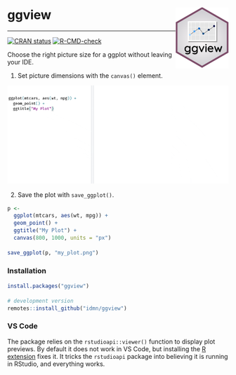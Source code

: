 # ggview <img src="man/figures/logo.svg" align="right" height="139" />
-----------

<!-- badges: start -->
[![CRAN status](https://www.r-pkg.org/badges/version/ggview)](https://CRAN.R-project.org/package=ggview)
[![R-CMD-check](https://github.com/idmn/ggview/actions/workflows/R-CMD-check.yaml/badge.svg)](https://github.com/idmn/ggview/actions/workflows/R-CMD-check.yaml)
<!-- badges: end -->

Choose the right picture size for a ggplot without leaving your IDE.

1. Set picture dimensions with the `canvas()` element.

![](man/figures/ggview.gif)

2. Save the plot with `save_ggplot()`.

```R
p <- 
  ggplot(mtcars, aes(wt, mpg)) +
  geom_point() +
  ggtitle("My Plot") +
  canvas(800, 1000, units = "px")

save_ggplot(p, "my_plot.png")
```

### Installation

```r
install.packages("ggview")

# development version
remotes::install_github("idmn/ggview")
```

### VS Code

The package relies on the `rstudioapi::viewer()` function to display plot previews. By default it 
does not work in VS Code, but installing the [R extension](https://marketplace.visualstudio.com/items?itemName=REditorSupport.r) fixes it. It tricks the `rstudioapi` package into believing it is running in RStudio, and everything works.
